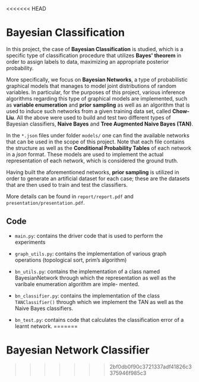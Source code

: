 <<<<<<< HEAD
# Bayesian Classification
In this project, the case of **Bayesian Classification** is studied, which is a
specific type of classification procedure that utilizes **Bayes' theorem** in
order to assign labels to data, maximizing an appropriate posterior probability.

More specifically, we focus on **Bayesian Networks**, a type of probabilistic
graphical models that manages to model joint distributions of random variables. In particular, for the purposes
of this project, various inference algorithms regarding this type of graphical models are
implemented, such as **variable enumeration** and **prior sampling** as well as an 
algorithm that is used to induce such networks from a given training data set, called
**Chow-Liu**. All the above were used to build and test two different types of
Bayesian classifiers, **Naive Bayes** and **Tree Augmented Naive Bayes (TAN)**.

<!-- The structure of the two networks that are used in this project can be seen below.

![alt ](report/figs/alarm_network.png)


![alt text](report/figs/medical_network.png) -->


In the ```*.json``` files under folder ```models/``` one can find the available networks that
can be used in the scope of this project. Note that each file contains the structure
as well as the **Conditional Probability Tables** of each network in a *json* format. These models are
used to implement the actual representation of each network, which is considered the ground truth.

Having built the aforementioned networks, **prior sampling** is  utilized in order to generate
an artificial dataset for each case; these are the datasets that are then used to train and
test the classifiers.

More details can be found in ```report/report.pdf``` and ```presentation/presentation.pdf```.

## Code
* ``main.py``: contains the driver code that is used to perform the experiments
  
* ``graph_utils.py``: contains the implementation of various graph operations (topological
sort, prim’s algorithm)
  
* ``bn_utils.py``: contains the implementation of a class named BayesianNetwork through
which the representation as well as the varibale enumeration algorithm are imple-
mented.

* ``bn_classifier.py``: contains the implementation of the class ``TANClassifier()`` through
which we implement the TAN as well as the Naive Bayes classifiers.
  
* ``bn_test.py``: contains code that calculates the classification error of a learnt network.
=======
# Bayesian Network Classifier
>>>>>>> 2bf0db0f90c3721337adf41826c3375946f985c3

